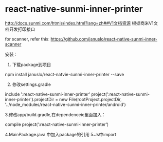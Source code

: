 # react-native-sunmi-inner-printer
http://docs.sunmi.com/htmls/index.html?lang=zh##V1文档资源  根据商米V1文档开发打印接口

for scanner, refer this: https://github.com/januslo/react-native-sunmi-inner-scanner

安装：

1. 下载package到项目

npm install januslo/react-natvie-sunmi-inner-printer --save

2. 修改settings.gradle

include ':react-native-sunmi-inner-printer'
project(':react-native-sunmi-inner-printer').projectDir = new File(rootProject.projectDir, '../node_modules/react-native-sunmi-inner-printer/android')

3.修改app/build.gradle,在dependenceie里面加入：

compile project(':react-native-sunmi-inner-printer')

4.MainPackage.java 中加入package的引用
5.Js中import

